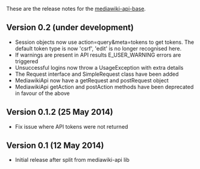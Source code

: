 These are the release notes for the [mediawiki-api-base](README.md).

## Version 0.2 (under development)

* Session objects now use action=query&meta=tokens to get tokens. The default token type is now 'csrf', 'edit' is no longer recognised here.
* If warnings are present in API results E_USER_WARNING errors are triggered
* Unsuccessful logins now throw a UsageException with extra details
* The Request interface and SimpleRequest class have been added
* MediawikiApi now have a getRequest and postRequest object
* MediawikiApi getAction and postAction methods have been deprecated in favour of the above

## Version 0.1.2 (25 May 2014)

* Fix issue where API tokens were not returned

## Version 0.1 (12 May 2014)

* Initial release after split from mediawiki-api lib
